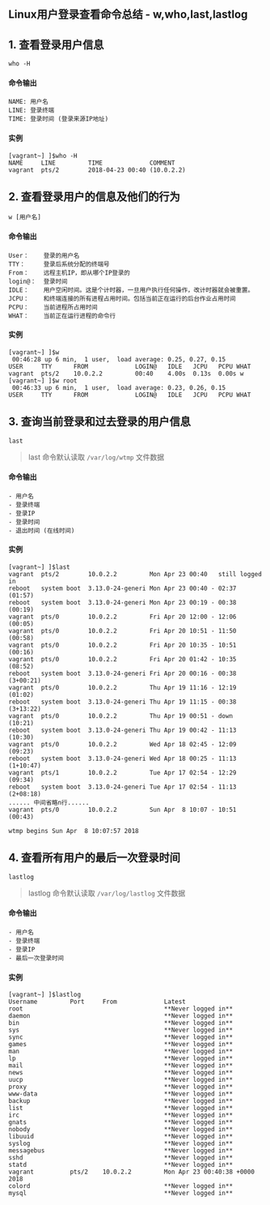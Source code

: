 Linux用户登录查看命令总结 - w,who,last,lastlog
---

## 1. 查看登录用户信息

    who -H

#### 命令输出

    NAME: 用户名
    LINE: 登录终端
    TIME: 登录时间 (登录来源IP地址)

#### 实例

    [vagrant~] ]$who -H
    NAME     LINE         TIME             COMMENT
    vagrant  pts/2        2018-04-23 00:40 (10.0.2.2)

## 2. 查看登录用户的信息及他们的行为

    w [用户名]

#### 命令输出

    User：    登录的用户名 
    TTY：     登录后系统分配的终端号 
    From：    远程主机IP，即从哪个IP登录的
    login@：  登录时间 
    IDLE：    用户空闲时间。这是个计时器，一旦用户执行任何操作，改计时器就会被重置。 
    JCPU：    和终端连接的所有进程占用时间。包括当前正在运行的后台作业占用时间 
    PCPU：    当前进程所占用时间 
    WHAT：    当前正在运行进程的命令行

#### 实例

    [vagrant~] ]$w
     00:46:28 up 6 min,  1 user,  load average: 0.25, 0.27, 0.15
    USER     TTY      FROM             LOGIN@   IDLE   JCPU   PCPU WHAT
    vagrant  pts/2    10.0.2.2         00:40    4.00s  0.13s  0.00s w
    [vagrant~] ]$w root
     00:46:33 up 6 min,  1 user,  load average: 0.23, 0.26, 0.15
    USER     TTY      FROM             LOGIN@   IDLE   JCPU   PCPU WHAT

## 3. 查询当前登录和过去登录的用户信息

    last

> last 命令默认读取 `/var/log/wtmp` 文件数据

#### 命令输出

    - 用户名
    - 登录终端
    - 登录IP
    - 登录时间
    - 退出时间 (在线时间)
    
#### 实例

    [vagrant~] ]$last
    vagrant  pts/2        10.0.2.2         Mon Apr 23 00:40   still logged in
    reboot   system boot  3.13.0-24-generi Mon Apr 23 00:40 - 02:37  (01:57)
    reboot   system boot  3.13.0-24-generi Mon Apr 23 00:19 - 00:38  (00:19)
    vagrant  pts/0        10.0.2.2         Fri Apr 20 12:00 - 12:06  (00:05)
    vagrant  pts/0        10.0.2.2         Fri Apr 20 10:51 - 11:50  (00:58)
    vagrant  pts/0        10.0.2.2         Fri Apr 20 10:35 - 10:51  (00:16)
    vagrant  pts/0        10.0.2.2         Fri Apr 20 01:42 - 10:35  (08:52)
    reboot   system boot  3.13.0-24-generi Fri Apr 20 00:16 - 00:38 (3+00:21)
    vagrant  pts/0        10.0.2.2         Thu Apr 19 11:16 - 12:19  (01:02)
    reboot   system boot  3.13.0-24-generi Thu Apr 19 11:15 - 00:38 (3+13:22)
    vagrant  pts/0        10.0.2.2         Thu Apr 19 00:51 - down   (10:21)
    reboot   system boot  3.13.0-24-generi Thu Apr 19 00:42 - 11:13  (10:30)
    vagrant  pts/0        10.0.2.2         Wed Apr 18 02:45 - 12:09  (09:23)
    reboot   system boot  3.13.0-24-generi Wed Apr 18 00:25 - 11:13 (1+10:47)
    vagrant  pts/1        10.0.2.2         Tue Apr 17 02:54 - 12:29  (09:34)
    reboot   system boot  3.13.0-24-generi Tue Apr 17 02:54 - 11:13 (2+08:18)
    ...... 中间省略n行......
    vagrant  pts/0        10.0.2.2         Sun Apr  8 10:07 - 10:51  (00:43)
    
    wtmp begins Sun Apr  8 10:07:57 2018
    
## 4. 查看所有用户的最后一次登录时间

    lastlog
    
> lastlog 命令默认读取 `/var/log/lastlog` 文件数据

#### 命令输出

    - 用户名
    - 登录终端
    - 登录IP
    - 最后一次登录时间
    
#### 实例

    [vagrant~] ]$lastlog
    Username         Port     From             Latest
    root                                       **Never logged in**
    daemon                                     **Never logged in**
    bin                                        **Never logged in**
    sys                                        **Never logged in**
    sync                                       **Never logged in**
    games                                      **Never logged in**
    man                                        **Never logged in**
    lp                                         **Never logged in**
    mail                                       **Never logged in**
    news                                       **Never logged in**
    uucp                                       **Never logged in**
    proxy                                      **Never logged in**
    www-data                                   **Never logged in**
    backup                                     **Never logged in**
    list                                       **Never logged in**
    irc                                        **Never logged in**
    gnats                                      **Never logged in**
    nobody                                     **Never logged in**
    libuuid                                    **Never logged in**
    syslog                                     **Never logged in**
    messagebus                                 **Never logged in**
    sshd                                       **Never logged in**
    statd                                      **Never logged in**
    vagrant          pts/2    10.0.2.2         Mon Apr 23 00:40:38 +0000 2018
    colord                                     **Never logged in**
    mysql                                      **Never logged in**